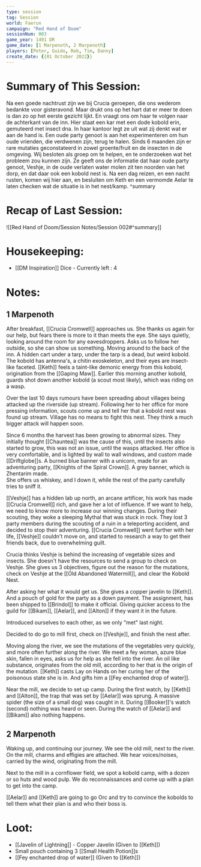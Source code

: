 ```yaml
---
type: session
tag: Session
world: Faerun
campaign: "Red Hand of Doom"
sessionNum: 003
game_year: 1491 DR
game_date: [1 Marpenoth, 2 Marpenoth]
players: [Peter, Guido, Rob, Tim, Danny]
create_date: {{01 October 2022}}
---
```


# Summary of This Session:

Na een goede nachtrust zijn we bij Crucia geroepen, die ons wederom bedankte voor gisteravond.
Maar drukt ons op het hart dat er meer te doen is dan zo op het eerste gezicht lijkt. En vraagt ons om haar te volgen naar de achterkant van de inn. Hier staat een kar met een dode kobold erin, gemuteerd met insect dna. 
In haar kantoor legt ze uit wat zij denkt wat er aan de hand is. Een oude party genoot is aan het experimenteren om hun oude vrienden, die verdwenen zijn, terug te halen. 
Sinds 6 maanden zijn er rare mutaties geconstateerd in zowel groente/fruit en de insecten in de omgeving. Wij besloten als groep om te helpen, en te onderzoeken wat het probleem zou kunnen zijn. Ze geeft ons de informatie dat haar oude party genoot, Veshje, in de oude verlaten water molen zit ten noorden van het dorp, en dat daar ook een kobold nest is.
Na een dag reizen, en een nacht rusten, komen wij hier aan, en besluiten om Keth en een vermomde Aelar te laten checken wat de situatie is in het nest/kamp.
^summary

# Recap of Last Session:

![[Red Hand of Doom/Session Notes/Session 002#^summary]]

# Housekeeping:
- [[DM Inspiration]] Dice - Currently left : 4 
# Notes:

## 1 Marpenoth

After breakfast, [[Crucia Cromwell]] approaches us. She thanks us again for our help, but fears there is more to it than meets the eye.
She says quietly, looking around the room for any eavesdroppers. Asks us to follow her outside, so she can show us something.
Moving around to the back of the inn. A hidden cart under a tarp, under the tarp is a dead, but weird kobold.
The kobold has antenna's, a chitin exoskeleton, and their eyes are insect-like faceted. [[Keth]] feels a taint-like demonic energy from this kobold, origination from the [[Gaping Maw]]. 
Earlier this morning another kobold, guards shot down another kobold (a scout most likely), which was riding on a wasp.

Over the last 10 days rumours have been spreading about villages being attacked up the riverside (up stream).
Following her to her office for more pressing information, scouts come up and tell her that a kobold nest was found up stream.
Village has no means to fight this nest. They think a much bigger attack will happen soon.

Since 6 months the harvest has been growing to abnormal sizes. They initially thought [[Chauntea]] was the cause of this, until the insects also started to grow, this was not an issue, until the wasps attacked. 
Her office is very comfortable, and is lighted by wall to wall windows, and custom made [[Driftglobe]]s.
A burned blue banner with a unicorn, made for an adventuring party, [[Knights of the Spiral Crown]]. 
A grey banner, which is Zhentarim made.  
She offers us whiskey, and I down it, while the rest of the party carefully tries to sniff it. 

[[Veshje]] has a hidden lab up north, an arcane artificer, his work has made [[Crucia Cromwell]] rich, and gave her a lot of influence.
If we want to help, we need to know more to increase our winning changes.
During their scouting, they woke a sleeping Mythal that was stuck in rock. 
They lost 3 party members during the scouting of a ruin in a teleporting accident, and decided to stop their adventuring.
[[Crucia Cromwell]] went further with her life, [[Veshje]] couldn't move on, and started to research a way to get their friends back, due to overwhelming guilt.

Crucia thinks Veshje is behind the increasing of vegetable sizes and insects.
She doesn't have the resources to send a group to check on Veshje.
She gives us 3 objectives, figure out the reason for the mutations, check on Veshje at the [[Old Abandoned Watermill]], and clear the Kobold Nest.

After asking her what it would get us. She gives a copper javelin to [[Keth]]. And a pouch of gold for the party as a down payment.
The assignment, has been shipped to [[Brindol]] to make it official. Giving quicker access to the guild for [[Bikam]], [[Aelar]], and [[Alton]] if they want it in the future.

Introduced ourselves to each other, as we only "met" last night.

Decided to do go to mill first, check on [[Veshje]], and finish the nest after.

Moving along the river, we see the mutations of the vegetables very quickly, and more often further along the river.
We meet a fey woman, azure blue skin, fallen in eyes, asks us for help as she fell into the river.
An oil like substance, originates from the old mill, according to her that is the origin of the mutation.
[[Keth]] casts Lay on Hands on her curing her of the poisonous state she is in. And gifts him a [[Fey enchanted drop of water]].

Near the mill, we decide to set up camp.
During the first watch, by [[Keth]] and [[Alton]], the trap that was set by [[Aelar]] was sprung. A massive spider (the size of a small dog) was caught in it.
During [[Booker]]'s watch (second) nothing was heard or seen.
During the watch of [[Aelar]] and [[Bikam]] also nothing happens.

## 2 Marpenoth

Waking up, and continuing our journey.
We see the old mill, next to the river. On the mill, charms and effigies are attached.
We hear voices/noises, carried by the wind, originating from the mill.

Next to the mill in a cornflower field, we spot a kobold camp, with a dozen or so huts and wood pulp.
We do reconnaissances and come up with a plan to get into the camp.

[[Aelar]] and [[Keth]] are going to go Orc and try to convince the kobolds to tell them what their plan is and who their boss is.

# Loot:
- [[Javelin of Lightning]] - Copper Javelin (Given to [[Keth]])
- Small pouch containing 3 [[Small Health Potion]]s
- [[Fey enchanted drop of water]] (Given to [[Keth]])
